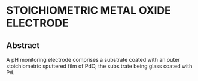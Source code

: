 # STOICHIOMETRIC METAL OXIDE ELECTRODE

## Abstract
A pH monitoring electrode comprises a substrate coated with an outer stoichiometric sputtered film of PdO, the subs trate being glass coated with Pd.